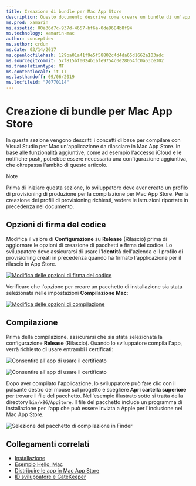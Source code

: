 ```yaml
---
title: Creazione di bundle per Mac App Store
description: Questo documento descrive come creare un bundle di un'app Xamarin.Mac per la pubblicazione in Mac App Store. Vengono illustrate le opzioni di firma del codice e la compilazione.
ms.prod: xamarin
ms.assetid: 00a36d7c-937d-4657-bf6a-0de9684b8f94
ms.technology: xamarin-mac
author: conceptdev
ms.author: crdun
ms.date: 03/14/2017
ms.openlocfilehash: 129ba01a41f9e5f58802c4d4da65d1662a103adc
ms.sourcegitcommit: 57f815bf0024b1afe9754c0e28054fc0a53ce302
ms.translationtype: MT
ms.contentlocale: it-IT
ms.lasthandoff: 09/06/2019
ms.locfileid: "70770114"
---
```

# <a name="bundling-for-the-mac-app-store"></a>Creazione di bundle per Mac App Store

In questa sezione vengono descritti i concetti di base per compilare con Visual Studio per Mac un'applicazione da rilasciare in Mac App Store. In base alle funzionalità aggiuntive, come ad esempio l'accesso iCloud e le notifiche push, potrebbe essere necessaria una configurazione aggiuntiva, che oltrepassa l'ambito di questo articolo.

> [!NOTE]
> Prima di iniziare questa sezione, lo sviluppatore deve aver creato un profilo di provisioning di produzione per la compilazione per Mac App Store. Per la creazione dei profili di provisioning richiesti, vedere le istruzioni riportate in precedenza nel documento.

## <a name="code-signing-options"></a>Opzioni di firma del codice

Modifica il valore di **Configurazione** su **Release** (Rilascio) prima di aggiornare le opzioni di creazione di pacchetti e firma del codice. Lo sviluppatore deve assicurarsi di usare l'**Identità** dell'azienda e il profilo di provisioning creati in precedenza quando ha firmato l'applicazione per il rilascio in App Store.

 [![Modifica delle opzioni di firma del codice](bundling-images/config02.png "Modifica delle opzioni di firma del codice")](bundling-images/config02-large.png#lightbox)

Verificare che l'opzione per creare un pacchetto di installazione sia stata selezionata nelle impostazioni **Compilazione Mac**:

[![Modifica delle opzioni di compilazione](bundling-images/config03.png "Modifica delle opzioni di compilazione")](bundling-images/config03-large.png#lightbox)

## <a name="build"></a>Compilazione

Prima della compilazione, assicurarsi che sia stata selezionata la configurazione **Release** (Rilascio). Quando lo sviluppatore compila l'app, verrà richiesto di usare entrambi i certificati:

 ![Consentire all'app di usare il certificato](bundling-images/image62.png "Consentire all'app di usare il certificato")

 ![Consentire all'app di usare il certificato](bundling-images/image63.png "Consentire all'app di usare il certificato")

Dopo aver compilato l'applicazione, lo sviluppatore può fare clic con il pulsante destro del mouse sul progetto e scegliere **Apri cartella superiore** per trovare il file del pacchetto. Nell'esempio illustrato sotto si tratta della directory `bin/x86/AppStore`.  Il file del pacchetto include un programma di installazione per l'app che può essere inviata a Apple per l'inclusione nel Mac App Store.

 ![Selezione del pacchetto di compilazione in Finder](bundling-images/image64.png "Selezione del pacchetto di compilazione in Finder")

## <a name="related-links"></a>Collegamenti correlati

- [Installazione](/visualstudio/mac/installation/)
- [Esempio Hello, Mac](~/mac/get-started/hello-mac.md)
- [Distribuire le app in Mac App Store](https://developer.apple.com/devcenter/mac/checklist/)
- [ID sviluppatore e GateKeeper](https://developer.apple.com/resources/developer-id/)
